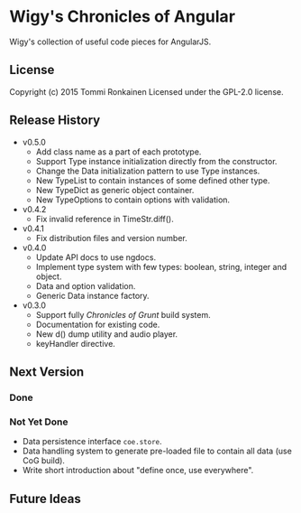 # Wigy's Chronicles of Angular

Wigy's collection of useful code pieces for AngularJS.

## License

Copyright (c) 2015 Tommi Ronkainen
Licensed under the GPL-2.0 license.

## Release History

* v0.5.0
    - Add class name as a part of each prototype.
    - Support Type instance initialization directly from the constructor.
    - Change the Data initialization pattern to use Type instances.
    - New TypeList to contain instances of some defined other type.
    - New TypeDict as generic object container.
    - New TypeOptions to contain options with validation.
* v0.4.2
    - Fix invalid reference in TimeStr.diff().
* v0.4.1
    - Fix distribution files and version number.
* v0.4.0
    - Update API docs to use ngdocs.
    - Implement type system with few types: boolean, string, integer and object.
    - Data and option validation.
    - Generic Data instance factory.
* v0.3.0
    - Support fully *Chronicles of Grunt* build system.
    - Documentation for existing code.
    - New d() dump utility and audio player.
    - keyHandler directive.

## Next Version

### Done

### Not Yet Done

* Data persistence interface `coe.store`.
* Data handling system to generate pre-loaded file to contain all data (use CoG build).
* Write short introduction about "define once, use everywhere".

## Future Ideas
